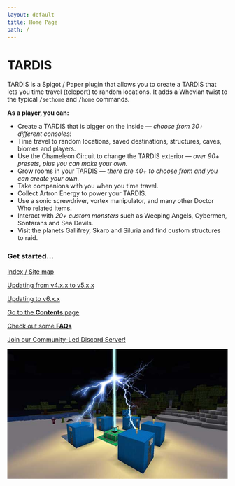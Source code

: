 ```yaml
---
layout: default
title: Home Page
path: /
---
```


# TARDIS

TARDIS is a Spigot / Paper plugin that allows you to create a TARDIS that lets you time travel (teleport) to random
locations. It adds a Whovian twist to the typical `/sethome` and `/home` commands.

**As a player, you can:**

- Create a TARDIS that is bigger on the inside &mdash; _choose from 30+ different consoles!_
- Time travel to random locations, saved destinations, structures, caves, biomes and players.
- Use the Chameleon Circuit to change the TARDIS exterior &mdash; _over 90+ presets, plus you can make your own._
- Grow rooms in your TARDIS &mdash; _there are 40+ to choose from and you can create your own._
- Take companions with you when you time travel.
- Collect Artron Energy to power your TARDIS.
- Use a sonic screwdriver, vortex manipulator, and many other Doctor Who related items.
- Interact with _20+ custom monsters_ such as Weeping Angels, Cybermen, Sontarans and Sea Devils. 
- Visit the planets Gallifrey, Skaro and Siluria and find custom structures to raid.

### Get started...

[Index / Site map](site-map)

[Updating from v4.x.x to v5.x.x](updating-to-unified-plugin)

[Updating to v6.x.x](v6)

[Go to the **Contents** page](contents)

[Check out some **FAQs**](faqs)

[Join our Community-Led Discord Server!](https://discord.gg/sfuPVHh)

![TARDIS](/images/docs/artronrecharging.jpg)
